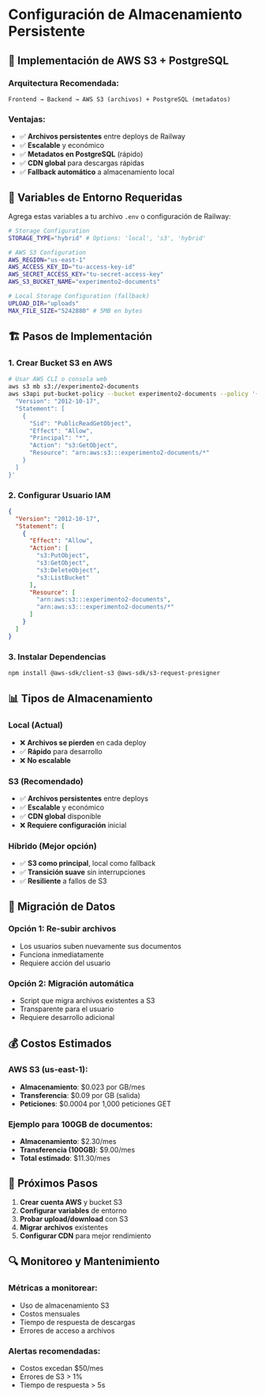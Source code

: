 # Configuración de Almacenamiento Persistente

## 🚀 Implementación de AWS S3 + PostgreSQL

### Arquitectura Recomendada:
```
Frontend → Backend → AWS S3 (archivos) + PostgreSQL (metadatos)
```

### Ventajas:
- ✅ **Archivos persistentes** entre deploys de Railway
- ✅ **Escalable** y económico
- ✅ **Metadatos en PostgreSQL** (rápido)
- ✅ **CDN global** para descargas rápidas
- ✅ **Fallback automático** a almacenamiento local

## 🔧 Variables de Entorno Requeridas

Agrega estas variables a tu archivo `.env` o configuración de Railway:

```bash
# Storage Configuration
STORAGE_TYPE="hybrid" # Options: 'local', 's3', 'hybrid'

# AWS S3 Configuration
AWS_REGION="us-east-1"
AWS_ACCESS_KEY_ID="tu-access-key-id"
AWS_SECRET_ACCESS_KEY="tu-secret-access-key"
AWS_S3_BUCKET_NAME="experimento2-documents"

# Local Storage Configuration (fallback)
UPLOAD_DIR="uploads"
MAX_FILE_SIZE="5242880" # 5MB en bytes
```

## 🏗️ Pasos de Implementación

### 1. Crear Bucket S3 en AWS
```bash
# Usar AWS CLI o consola web
aws s3 mb s3://experimento2-documents
aws s3api put-bucket-policy --bucket experimento2-documents --policy '{
  "Version": "2012-10-17",
  "Statement": [
    {
      "Sid": "PublicReadGetObject",
      "Effect": "Allow",
      "Principal": "*",
      "Action": "s3:GetObject",
      "Resource": "arn:aws:s3:::experimento2-documents/*"
    }
  ]
}'
```

### 2. Configurar Usuario IAM
```json
{
  "Version": "2012-10-17",
  "Statement": [
    {
      "Effect": "Allow",
      "Action": [
        "s3:PutObject",
        "s3:GetObject",
        "s3:DeleteObject",
        "s3:ListBucket"
      ],
      "Resource": [
        "arn:aws:s3:::experimento2-documents",
        "arn:aws:s3:::experimento2-documents/*"
      ]
    }
  ]
}
```

### 3. Instalar Dependencias
```bash
npm install @aws-sdk/client-s3 @aws-sdk/s3-request-presigner
```

## 📊 Tipos de Almacenamiento

### **Local (Actual)**
- ❌ **Archivos se pierden** en cada deploy
- ✅ **Rápido** para desarrollo
- ❌ **No escalable**

### **S3 (Recomendado)**
- ✅ **Archivos persistentes** entre deploys
- ✅ **Escalable** y económico
- ✅ **CDN global** disponible
- ❌ **Requiere configuración** inicial

### **Híbrido (Mejor opción)**
- ✅ **S3 como principal**, local como fallback
- ✅ **Transición suave** sin interrupciones
- ✅ **Resiliente** a fallos de S3

## 🔄 Migración de Datos

### Opción 1: Re-subir archivos
- Los usuarios suben nuevamente sus documentos
- Funciona inmediatamente
- Requiere acción del usuario

### Opción 2: Migración automática
- Script que migra archivos existentes a S3
- Transparente para el usuario
- Requiere desarrollo adicional

## 💰 Costos Estimados

### AWS S3 (us-east-1):
- **Almacenamiento**: $0.023 por GB/mes
- **Transferencia**: $0.09 por GB (salida)
- **Peticiones**: $0.0004 por 1,000 peticiones GET

### Ejemplo para 100GB de documentos:
- **Almacenamiento**: $2.30/mes
- **Transferencia (100GB)**: $9.00/mes
- **Total estimado**: $11.30/mes

## 🚀 Próximos Pasos

1. **Crear cuenta AWS** y bucket S3
2. **Configurar variables** de entorno
3. **Probar upload/download** con S3
4. **Migrar archivos** existentes
5. **Configurar CDN** para mejor rendimiento

## 🔍 Monitoreo y Mantenimiento

### Métricas a monitorear:
- Uso de almacenamiento S3
- Costos mensuales
- Tiempo de respuesta de descargas
- Errores de acceso a archivos

### Alertas recomendadas:
- Costos excedan $50/mes
- Errores de S3 > 1%
- Tiempo de respuesta > 5s








